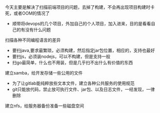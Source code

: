 今天主要是解决了扫描前端项目的问题，去掉了构建，不会再出现项目构建时卡死，或者OOM的情况了

* 顺带将devops的几个项目，外加自己的个人项目，加入进来，目的是看看自己的有没有什么问题

扫描各种不同编程语言的差异
* 要扫java,要求最繁琐，必须构建，然后指定jar包位置，相应的，支持也最好
* 要扫js，必须装nodejs，可以不构建，但是支持一般
* 扫go最简单，什么也不用装，但是几乎扫不出什么有价值的东西

建立samba，给开发存储一些公用的文件
* 为了让gitlab能纯粹放些文本文件，建立各种公共服务的使用规范
* git只能放代码，禁止放可执行文件、jar包、以及日志文件，一经发现，一律删除


建立nfs，给服务器备份准备一些磁盘空间